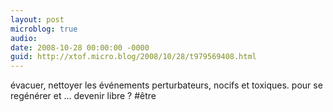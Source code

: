 ```yaml
---
layout: post
microblog: true
audio: 
date: 2008-10-28 00:00:00 -0000
guid: http://xtof.micro.blog/2008/10/28/t979569408.html
---
```

évacuer, nettoyer les événements perturbateurs, nocifs et toxiques. pour se regénérer et ... devenir libre ? #être

